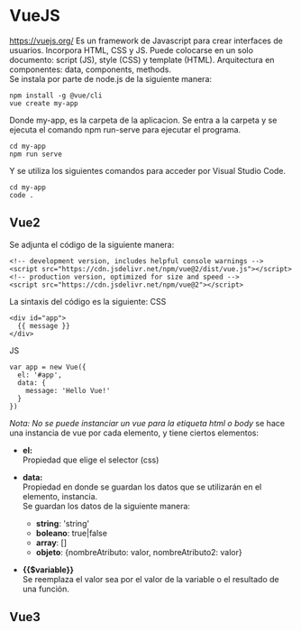 # VueJS
https://vuejs.org/
Es un framework de Javascript para crear interfaces de usuarios. Incorpora HTML, CSS y JS. Puede colocarse en un solo documento: script (JS), style (CSS) y template (HTML). Arquitectura en componentes: data, components, methods.  
Se instala por parte de node.js de la siguiente manera:
```
npm install -g @vue/cli
vue create my-app
```
Donde my-app, es la carpeta de la aplicacion. Se entra a la carpeta y se ejecuta el comando npm run-serve para ejecutar el programa. 
```
cd my-app
npm run serve
```
Y se utiliza los siguientes comandos para acceder por Visual Studio Code.
```
cd my-app
code .
```
## Vue2
Se adjunta el código de la siguiente manera: 
```
<!-- development version, includes helpful console warnings -->
<script src="https://cdn.jsdelivr.net/npm/vue@2/dist/vue.js"></script>
<!-- production version, optimized for size and speed -->
<script src="https://cdn.jsdelivr.net/npm/vue@2"></script>
```
La sintaxis del código es la siguiente: 
CSS
```
<div id="app">
  {{ message }}
</div>
```
JS
```
var app = new Vue({
  el: '#app',
  data: {
    message: 'Hello Vue!'
  }
})
```
*Nota: No se puede instanciar un vue para la etiqueta html o body*
se hace una instancia de vue por cada elemento, y tiene ciertos elementos:
* **el:**  
Propiedad que elige el selector (css)
* **data:**  
Propiedad en donde se guardan los datos que se utilizarán en el elemento, instancia.  
Se guardan los datos de la siguiente manera:
  * **string**: 'string'
  * **boleano**: true|false
  * **array**: []
  * **objeto**: {nombreAtributo: valor, nombreAtributo2: valor}
 
* **{{$variable}}**  
Se reemplaza el valor sea por el valor de la variable o el resultado de una función. 
## Vue3
